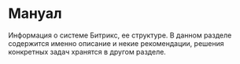 # Мануал

Информация о системе Битрикс, ее структуре.
В данном разделе содержится именно описание и некие рекомендации, решения конкретных задач хранятся в другом разделе.
